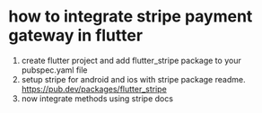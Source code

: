 # how to integrate stripe payment gateway in flutter

1. create flutter project and add flutter_stripe package to your pubspec.yaml file
2. setup stripe for android and ios with stripe package readme. https://pub.dev/packages/flutter_stripe
3. now integrate methods using stripe docs
